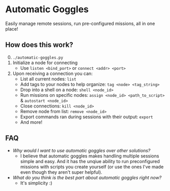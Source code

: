 # Automatic Goggles

Easily manage remote sessions, run pre-configured missions, all in one place!

## How does this work?
0. `./automatic-goggles.py`
1. Initialize a node for connecting
	- Use `listen <bind_port>` or `connect <addr> <port>`
2. Upon receiving a connection you can:
	- List all current nodes: `list`
	- Add tags to your nodes to help organize: `tag <node> <tag_string>`
	- Drop into a shell on a node: `shell <node_id>`
	- Run missions on specific nodes: `assign <node_id> <path_to_script>` & `autostart <node_id>`
	- Close connections: `kill <node_id>`
	- Remove node from list: `remove <node_id>`
	- Export commands ran during sessions with their output: `export`
	- And more!

## FAQ
- *Why would I want to use automatic goggles over other solutions?*
  - I believe that automatic goggles makes handling multiple sessions simple and easy. And it has the unqiue ability to run preconfigured missions with scripts you create yourself (or use the ones I've made even though they aren't super helpful).
- *What do you think is the best part about automatic goggles right now?*
  - It's simplicity :) 

